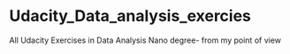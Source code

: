 # Udacity_Data_analysis_exercies
All Udacity Exercises in Data Analysis Nano degree- from my point of view 

